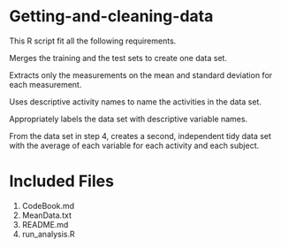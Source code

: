 # Getting-and-cleaning-data
This R script fit all the following requirements.

Merges the training and the test sets to create one data set.

Extracts only the measurements on the mean and standard deviation for each measurement. 

Uses descriptive activity names to name the activities in the data set.

Appropriately labels the data set with descriptive variable names. 

From the data set in step 4, creates a second, independent tidy data set with the average of each variable for each activity and each subject.

# Included Files
1. CodeBook.md
2. MeanData.txt
3. README.md
4. run_analysis.R
